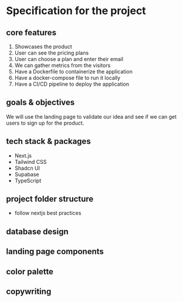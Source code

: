 # Specification for the project
## core features 
1. Showcases the product
2. User can see the pricing plans
3. User can choose a plan and enter their email
4. We can gather metrics from the visitors
5. Have a Dockerfile to containerize the application
6. Have a docker-compose file to run it locally
7. Have a CI/CD pipeline to deploy the application

## goals & objectives
We will use the landing page to validate our idea and see if we can get users to sign up for the product.

## tech stack & packages
- Next.js
- Tailwind CSS
- Shadcn UI
- Supabase
- TypeScript

## project folder structure
- follow nextjs best practices

## database design
## landing page components 
## color palette 
## copywriting 